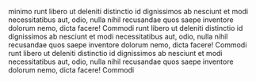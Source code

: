 minimo
runt libero ut deleniti distinctio id dignissimos ab nesciunt et modi necessitatibus aut, odio, nulla nihil recusandae quos saepe inventore dolorum nemo, dicta facere! Commodi
runt libero ut deleniti distinctio id dignissimos ab nesciunt et modi necessitatibus aut, odio, nulla nihil recusandae quos saepe inventore dolorum nemo, dicta facere! Commodi
runt libero ut deleniti distinctio id dignissimos ab nesciunt et modi necessitatibus aut, odio, nulla nihil recusandae quos saepe inventore dolorum nemo, dicta facere! Commodi
